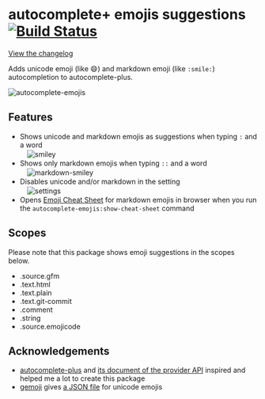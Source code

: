 # autocomplete+ emojis suggestions [![Build Status](https://travis-ci.org/atom/autocomplete-emojis.svg?branch=master)](https://travis-ci.org/atom/autocomplete-emojis)

[View the changelog](https://github.com/atom/autocomplete-emojis/blob/master/CHANGELOG.md)

Adds unicode emoji (like 😄) and markdown emoji (like ```:smile:```) autocompletion to autocomplete-plus.

![autocomplete-emojis](https://dl.dropboxusercontent.com/u/972960/Documents/atom/atom-autocomplete-emojis/atom-autocomplete-emojis.gif)


## Features

* Shows unicode and markdown emojis as suggestions when typing ```:``` and a word<br>
　![smiley](https://dl.dropboxusercontent.com/u/972960/Documents/atom/atom-autocomplete-emojis/atom-autocomplete-emojis-smiley.png)
* Shows only markdown emojis when typing ```::``` and a word<br>
　![markdown-smiley](https://dl.dropboxusercontent.com/u/972960/Documents/atom/atom-autocomplete-emojis/atom-autocomplete-emojis-markdown-smiley.png)
* Disables unicode and/or markdown in the setting<br>
　![settings](https://dl.dropboxusercontent.com/u/972960/Documents/atom/atom-autocomplete-emojis/atom-autocomplete-emojis-settings.png)
* Opens [Emoji Cheat Sheet](http://www.emoji-cheat-sheet.com/) for markdown emojis in browser
  when you run the ```autocomplete-emojis:show-cheat-sheet``` command


## Scopes

Please note that this package shows emoji suggestions in the scopes below.

* .source.gfm
* .text.html
* .text.plain
* .text.git-commit
* .comment
* .string
* .source.emojicode


## Acknowledgements

* [autocomplete-plus](https://atom.io/packages/autocomplete-plus) and
  [its document of the provider API](https://github.com/atom-community/autocomplete-plus/wiki/Provider-API)
  inspired and helped me a lot to create this package
* [gemoji](https://github.com/github/gemoji) gives [a JSON file](https://raw.githubusercontent.com/github/gemoji/master/db/emoji.json) for unicode emojis
